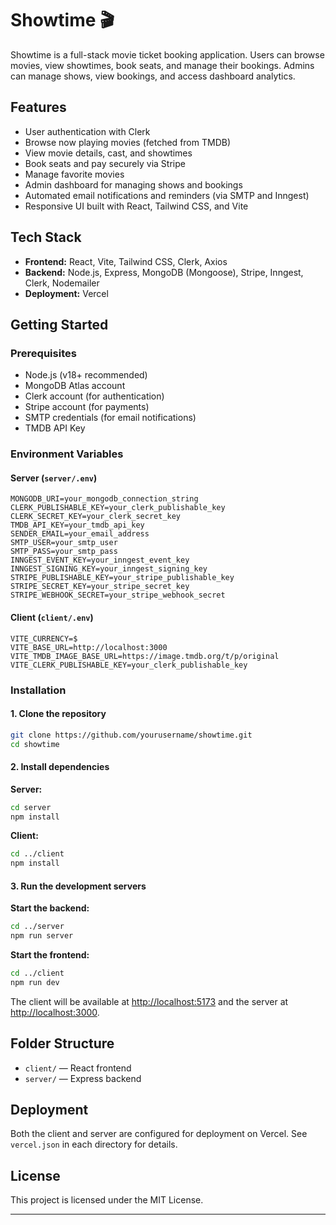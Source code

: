 # Showtime 🎬

Showtime is a full-stack movie ticket booking application. Users can browse movies, view showtimes, book seats, and manage their bookings. Admins can manage shows, view bookings, and access dashboard analytics.

## Features

- User authentication with Clerk
- Browse now playing movies (fetched from TMDB)
- View movie details, cast, and showtimes
- Book seats and pay securely via Stripe
- Manage favorite movies
- Admin dashboard for managing shows and bookings
- Automated email notifications and reminders (via SMTP and Inngest)
- Responsive UI built with React, Tailwind CSS, and Vite

## Tech Stack

- **Frontend:** React, Vite, Tailwind CSS, Clerk, Axios
- **Backend:** Node.js, Express, MongoDB (Mongoose), Stripe, Inngest, Clerk, Nodemailer
- **Deployment:** Vercel

## Getting Started

### Prerequisites

- Node.js (v18+ recommended)
- MongoDB Atlas account
- Clerk account (for authentication)
- Stripe account (for payments)
- SMTP credentials (for email notifications)
- TMDB API Key

### Environment Variables

#### Server (`server/.env`)

```
MONGODB_URI=your_mongodb_connection_string
CLERK_PUBLISHABLE_KEY=your_clerk_publishable_key
CLERK_SECRET_KEY=your_clerk_secret_key
TMDB_API_KEY=your_tmdb_api_key
SENDER_EMAIL=your_email_address
SMTP_USER=your_smtp_user
SMTP_PASS=your_smtp_pass
INNGEST_EVENT_KEY=your_inngest_event_key
INNGEST_SIGNING_KEY=your_inngest_signing_key
STRIPE_PUBLISHABLE_KEY=your_stripe_publishable_key
STRIPE_SECRET_KEY=your_stripe_secret_key
STRIPE_WEBHOOK_SECRET=your_stripe_webhook_secret
```

#### Client (`client/.env`)

```
VITE_CURRENCY=$
VITE_BASE_URL=http://localhost:3000
VITE_TMDB_IMAGE_BASE_URL=https://image.tmdb.org/t/p/original
VITE_CLERK_PUBLISHABLE_KEY=your_clerk_publishable_key
```

### Installation

#### 1. Clone the repository

```sh
git clone https://github.com/yourusername/showtime.git
cd showtime
```

#### 2. Install dependencies

**Server:**
```sh
cd server
npm install
```

**Client:**
```sh
cd ../client
npm install
```

#### 3. Run the development servers

**Start the backend:**
```sh
cd ../server
npm run server
```

**Start the frontend:**
```sh
cd ../client
npm run dev
```

The client will be available at [http://localhost:5173](http://localhost:5173) and the server at [http://localhost:3000](http://localhost:3000).

## Folder Structure

- `client/` — React frontend
- `server/` — Express backend

## Deployment

Both the client and server are configured for deployment on Vercel. See `vercel.json` in each directory for details.

## License

This project is licensed under the MIT License.

---